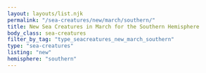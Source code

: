 ```yaml
---
layout: layouts/list.njk
permalink: "/sea-creatures/new/march/southern/"
title: New Sea Creatures in March for the Southern Hemisphere
body_class: sea-creatures
filter_by_tag: "type_seacreatures_new_march_southern"
type: "sea-creatures"
listing: "new"
hemisphere: "southern"
---
```

